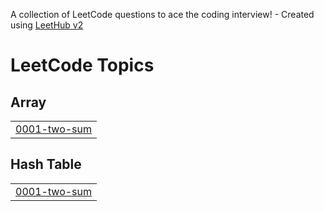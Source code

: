 A collection of LeetCode questions to ace the coding interview! - Created using [LeetHub v2](https://github.com/arunbhardwaj/LeetHub-2.0)
<!---LeetCode Topics Start-->
# LeetCode Topics
## Array
|  |
| ------- |
| [0001-two-sum](https://github.com/syedaaqib25/LeetCodePratice/tree/master/0001-two-sum) |
## Hash Table
|  |
| ------- |
| [0001-two-sum](https://github.com/syedaaqib25/LeetCodePratice/tree/master/0001-two-sum) |
<!---LeetCode Topics End-->